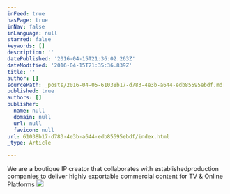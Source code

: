 ```yaml
---
inFeed: true
hasPage: true
inNav: false
inLanguage: null
starred: false
keywords: []
description: ''
datePublished: '2016-04-15T21:36:02.263Z'
dateModified: '2016-04-15T21:35:36.839Z'
title: ''
author: []
sourcePath: _posts/2016-04-05-61038b17-d783-4e3b-a644-edb85595ebdf.md
published: true
authors: []
publisher:
  name: null
  domain: null
  url: null
  favicon: null
url: 61038b17-d783-4e3b-a644-edb85595ebdf/index.html
_type: Article

---
```

We are a boutique IP creator that collaborates with establishedproduction companies to deliver highly exportable commercial content for TV & Online Platforms
![](https://the-grid-user-content.s3-us-west-2.amazonaws.com/a6785240-1bd4-44f1-84a9-151222a081ba.jpg)